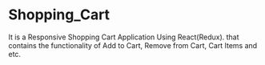 # Shopping_Cart
It is a Responsive Shopping Cart Application Using React(Redux). that contains the functionality of Add to Cart, Remove from Cart, Cart Items and etc.
